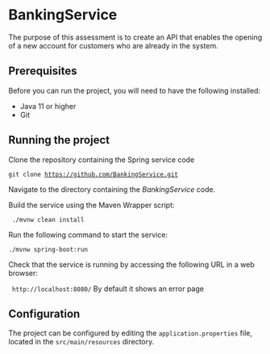 # BankingService
The purpose of this assessment is to create an API that enables the opening of a new account for customers who are already in the system.

## Prerequisites
  Before you can run the project, you will need to have the following installed:

* Java 11 or higher
* Git

## Running the project
Clone the repository containing the Spring service code

  <code>git clone https://github.com/BankingService.git </code>

Navigate to the directory containing the *BankingService* code.

Build the service using the Maven Wrapper script:

  <code> ./mvnw clean install </code>
  
 Run the following command to start the service:
  
  <code>./mvnw spring-boot:run</code>

Check that the service is running by accessing the following URL in a web browser:

  <code> http://localhost:8080/</code> By default it shows an error page
  
## Configuration
The project can be configured by editing the `application.properties` file, located in the `src/main/resources` directory.
